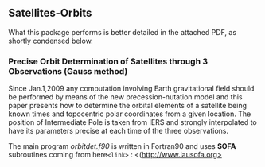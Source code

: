 ## Satellites-Orbits
What this package performs is better detailed in the attached PDF, as shortly condensed below.

### Precise Orbit Determination of Satellites through 3 Observations (Gauss method) 
Since Jan.1,2009 any computation involving Earth gravitational field should be performed by means of the new precession-nutation model and this paper presents how to determine the orbital elements of a satellite being known times and topocentric polar coordinates from a given location. The position of Intermediate Pole is taken from 
IERS and strongly interpolated to have its parameters precise at each time of the three observations. 

The main program <i>orbitdet.f90</i> is written in Fortran90 and uses  <b>SOFA</b> subroutines coming from here`<link>` : <(http://www.iausofa.org>
